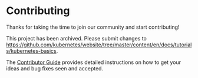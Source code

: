 # Contributing

Thanks for taking the time to join our community and start contributing!

This project has been archived. Please submit changes to https://github.com/kubernetes/website/tree/master/content/en/docs/tutorials/kubernetes-basics.

The [Contributor Guide](https://github.com/kubernetes/community/blob/master/contributors/guide/README.md)
provides detailed instructions on how to get your ideas and bug fixes seen and accepted.
